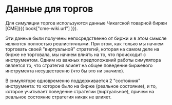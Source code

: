 # Данные для торгов

Для симуляции торгов используются данные Чикагской товарной биржи [CME]({{ book["cme-wiki.url"] }}). 

Эти данные были получены непосредственно от биржи и в этом смысле являются полностью реалистичными. При этом, как только мы начнем торговать своей "виртуальной" стратегий, которая на самом деле на бирже не торговала, мы начнем влиять на то, что происходит с инструментом. Одним из важных предположений работы симулятора является то, что стратегия влияет на общее поведение биржевого инструмента несущественно (что бы это ни значило).

В симуляторе одновременно поддерживается 2 "состояния" инструмента: то которое было на бирже (реальное состояние), и то, которое учитывает поведение стратегии (виртуальное), причем на реальное состояние стратегия никак не влияет.
